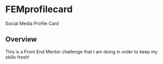 # FEMprofilecard
Social Media Profile Card

## Overview
This is a Front End Mentor challenge that I am doing in order to keep my skills fresh!